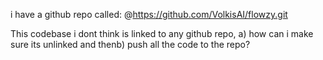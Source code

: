 i have a github repo called: @https://github.com/VolkisAI/flowzy.git 

This codebase i dont think is linked to any github repo, a) how can i make sure its unlinked and thenb) push all the code to the repo?